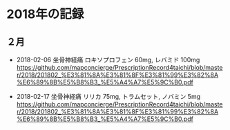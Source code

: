 # 2018年の記録

## ２月
* 2018-02-06 坐骨神経痛 ロキソプロフェン 60mg, レバミド 100mg 
https://github.com/mapconcierge/PrescriptionRecord4taichi/blob/master/2018/201802_%E3%81%8A%E3%81%8F%E3%81%99%E3%82%8A%E6%89%8B%E5%B8%B3_%E5%A4%A7%E5%9C%B0.pdf

* 2018-02-17 坐骨神経痛 リリカ 75mg, トラムセット, ノバミン 5mg
https://github.com/mapconcierge/PrescriptionRecord4taichi/blob/master/2018/201802_%E3%81%8A%E3%81%8F%E3%81%99%E3%82%8A%E6%89%8B%E5%B8%B3_%E5%A4%A7%E5%9C%B0.pdf
 
